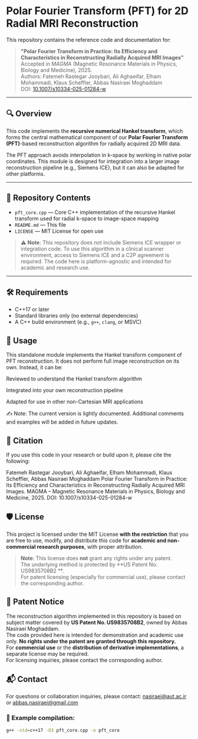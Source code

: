 # Polar Fourier Transform (PFT) for 2D Radial MRI Reconstruction

This repository contains the reference code and documentation for:

> **"Polar Fourier Transform in Practice: Its Efficiency and Characteristics in Reconstructing Radially Acquired MRI Images"**  
> Accepted in *MAGMA* (Magnetic Resonance Materials in Physics, Biology and Medicine), 2025.  
> Authors: Fatemeh Rastegar Jooybari, Ali Aghaeifar, Elham Mohammadi, Klaus Scheffler, Abbas Nasiraei Moghaddam  
> DOI: [10.1007/s10334-025-01284-w](https://doi.org/10.1007/s10334-025-01284-w)

---

## 🔍 Overview

This code implements the **recursive numerical Hankel transform**, which forms the central mathematical component of our **Polar Fourier Transform (PFT)**-based reconstruction algorithm for radially acquired 2D MRI data.

The PFT approach avoids interpolation in k-space by working in native polar coordinates. This module is designed for integration into a larger image reconstruction pipeline (e.g., Siemens ICE), but it can also be adapted for other platforms.

---

## 📁 Repository Contents

- `pft_core.cpp` — Core C++ implementation of the recursive Hankel transform used for radial k-space to image-space mapping
- `README.md` — This file
- `LICENSE` — MIT License for open use

> ⚠️ **Note**: This repository does *not* include Siemens ICE wrapper or integration code. To use this algorithm in a clinical scanner environment, access to Siemens ICE and a C2P agreement is required. The code here is platform-agnostic and intended for academic and research use.

---

## 🛠 Requirements

- C++17 or later
- Standard libraries only (no external dependencies)
- A C++ build environment (e.g., `g++`, `clang`, or MSVC)


## 🚀 Usage
This standalone module implements the Hankel transform component of PFT reconstruction. It does not perform full image reconstruction on its own. Instead, it can be:

Reviewed to understand the Hankel transform algorithm

Integrated into your own reconstruction pipeline

Adapted for use in other non-Cartesian MRI applications

✍️ Note: The current version is lightly documented. Additional comments and examples will be added in future updates.

## 📜 Citation
If you use this code in your research or build upon it, please cite the following:

Fatemeh Rastegar Jooybari, Ali Aghaeifar, Elham Mohammadi, Klaus Scheffler, Abbas Nasiraei Moghaddam
Polar Fourier Transform in Practice: Its Efficiency and Characteristics in Reconstructing Radially Acquired MRI Images.
MAGMA – Magnetic Resonance Materials in Physics, Biology and Medicine, 2025.
DOI: 10.1007/s10334-025-01284-w

## 🛡 License

This project is licensed under the MIT License  **with the restriction** that you are free to use, modify, and distribute this code for **academic and non-commercial research purposes**, with proper attribution.

> **Note**: This license does **not** grant any rights under any patent.  
> The underlying method is protected by **US Patent No. US9835708B2 **.  
> For patent licensing (especially for commercial use), please contact the corresponding author.

## 🔏 Patent Notice

The reconstruction algorithm implemented in this repository is based on subject matter covered by **US Patent No. US9835708B2**, owned by Abbas Nasiraei Moghaddam.  
The code provided here is intended for demonstration and academic use only. **No rights under the patent are granted through this repository.**  
For **commercial use** or the **distribution of derivative implementations**, a separate license may be required.  
For licensing inquiries, please contact the corresponding author.

## 📬 Contact
For questions or collaboration inquiries, please contact:
nasiraei@aut.ac.ir or abbas.nasiraei@gmail.com

### 🔧 Example compilation:

```bash
g++ -std=c++17 -O3 pft_core.cpp -o pft_core
